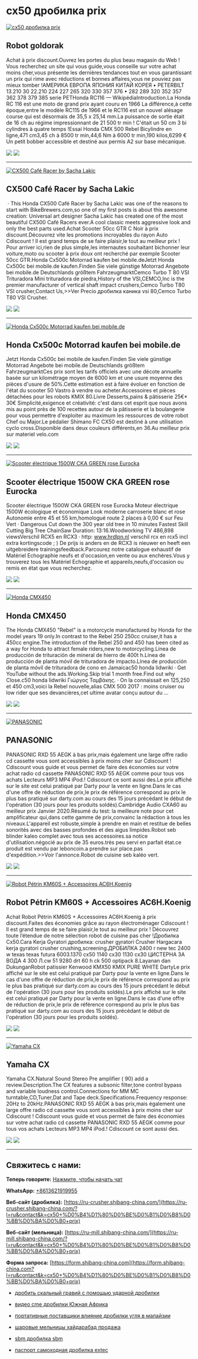 # cx50 дробилка prix

<a href="https://swt.shibang-china.com/?l=ru&img&k=cx50+%D0%B4%D1%80%D0%BE%D0%B1%D0%B8%D0%BB%D0%BA%D0%B0+prix" target="_blank">![cx50 дробилка prix](http://static.shibang-china.com/all-800x300/16.jpg)</a>

## Robot goldorak
Achat &#224; prix discount.Ouvrez les portes du plus beau magasin du Web ! Vous recherchez un site qui vous guide,vous conseille sur votre achat moins cher,vous pr&#233;sente les derni&#232;res tendances tout en vous garantissant un prix qui rime avec r&#233;ductions et bonnes affaires,vous ne pouviez pas mieux tomber !АМЕРИКА ЕВРОПА ЯПОНИЯ КИТАЙ КОРЕЯ • PETERBILT 13.210 30 22.210 224 227 265 320 330 357 376 • 282 289 320 352 357 362 378 379 385 serie PETHonda RC116 — Wikip&#233;diaIntroduction.La Honda RC 116 est une moto de grand prix ayant couru en 1966 La diff&#233;rence,&#224; cette &#233;poque,entre le mod&#232;le RC115 de 1966 et le RC116 est un nouvel al&#233;sage course qui est d&#233;sormais de 35,5 x 25,14 mm.La puissance de sortie &#233;tait de 16 ch au r&#233;gime impressionnant de 21 500 tr min ! C'&#233;tait un 50 cm 3 bi cylindres &#224; quatre temps !Essai Honda CMX 500 Rebel Bicylindre en ligne,471 cm3,45 ch &#224; 8500 tr min,44,6 Nm &#224; 6000 tr min,190 kilos,6299 € Un petit bobber accessible et destin&#233; aux permis A2 sur base m&#233;canique.


<a href="https://whatsapp.shibangsoft.com/WhatsApp.php" target="_blank" title="WhatsApp">![](http://static.shibang-china.com/icon/whatsapp.png)</a> <a href="https://swt.shibang-china.com/?l=ru&icon&k=cx50+%D0%B4%D1%80%D0%BE%D0%B1%D0%B8%D0%BB%D0%BA%D0%B0+prix" target="_blank">![](http://static.shibang-china.com/icon/chat-ru.png)</a>

---

<a href="https://swt.shibang-china.com/?l=ru&img&k=cx50+%D0%B4%D1%80%D0%BE%D0%B1%D0%B8%D0%BB%D0%BA%D0%B0+prix" target="_blank">![CX500 Caf&#233; Racer by Sacha Lakic](http://static.shibang-china.com/all-800x300/459.jpg)</a>

## CX500 Caf&#233; Racer by Sacha Lakic
&nbsp;&#0183;&#32;This Honda CX500 Caf&#233; Racer by Sacha Lakic was one of the reasons to start with BikeBrewers.com,so one of my first posts is about this awesome creation: Universal art designer Sacha Lakic has created one of the most beautiful CX500 Caf&#233; Racers ever.A cool classic meets aggressive look and only the best parts used.Achat Scooter 50cc GTR C Noir &#224; prix discount.D&#233;couvrez vite les promotions incroyables du rayon Auto Cdiscount ! Il est grand temps de se faire plaisir,le tout au meilleur prix ! Pour arriver ici,rien de plus simple,les internautes souhaitant bichonner leur voiture,moto ou scooter &#224; prix doux ont recherch&#233; par exemple Scooter 50cc GTR.Honda Cx500c Motorrad kaufen bei mobile.deJetzt Honda Cx500c bei mobile.de kaufen.Finden Sie viele g&#252;nstige Motorrad Angebote bei mobile.de Deutschlands gr&#246;&#223;tem FahrzeugmarktCemco Turbo T 80 VSI Trituradora Mini trituradora de piedra,History of the VSI,CEMCO,Inc is the premier manufacturer of vertical shaft impact crushers,Cemco Turbo T80 VSI crusher,Contact Us,&gt;&gt;Ver Precio дробилка каника vsi 80,Cemco Turbo T80 VSI Crusher.


<a href="https://whatsapp.shibangsoft.com/WhatsApp.php" target="_blank" title="WhatsApp">![](http://static.shibang-china.com/icon/whatsapp.png)</a> <a href="https://swt.shibang-china.com/?l=ru&icon&k=cx50+%D0%B4%D1%80%D0%BE%D0%B1%D0%B8%D0%BB%D0%BA%D0%B0+prix" target="_blank">![](http://static.shibang-china.com/icon/chat-ru.png)</a>

---

<a href="https://swt.shibang-china.com/?l=ru&img&k=cx50+%D0%B4%D1%80%D0%BE%D0%B1%D0%B8%D0%BB%D0%BA%D0%B0+prix" target="_blank">![Honda Cx500c Motorrad kaufen bei mobile.de](http://static.shibang-china.com/all-800x300/708.jpg)</a>

## Honda Cx500c Motorrad kaufen bei mobile.de
Jetzt Honda Cx500c bei mobile.de kaufen.Finden Sie viele g&#252;nstige Motorrad Angebote bei mobile.de Deutschlands gr&#246;&#223;tem FahrzeugmarktCes prix sont les tarifs officiels avec une d&#233;cote annuelle bas&#233;e sur un kilom&#233;trage moyen de 6000 km et une usure moyenne des pi&#232;ces d'usure de 50%.Cette estimation est &#224; faire &#233;voluer en fonction de l'&#233;tat du scooter 50 Vastro &#224; vendre ou acheter.Accessoires et pi&#232;ces d&#233;tach&#233;es pour les robots KMIX 80.Livre Desserts,pains &amp; p&#226;tisserie 25€* 30€ Simplicit&#233;,exigence et cr&#233;ativit&#233;: c'est dans cet esprit que nous avons mis au point pr&#232;s de 100 recettes autour de la p&#226;tisserie et la boulangerie pour vous permettre d'exploiter au maximum les ressources de votre robot Chef ou Major.Le p&#233;dalier Shimano FC CX50 est destin&#233; &#224; une utilisation cyclo cross.Disponible dans deux couleurs diff&#233;rents,en 36.Au meilleur prix sur materiel velo.com


<a href="https://whatsapp.shibangsoft.com/WhatsApp.php" target="_blank" title="WhatsApp">![](http://static.shibang-china.com/icon/whatsapp.png)</a> <a href="https://swt.shibang-china.com/?l=ru&icon&k=cx50+%D0%B4%D1%80%D0%BE%D0%B1%D0%B8%D0%BB%D0%BA%D0%B0+prix" target="_blank">![](http://static.shibang-china.com/icon/chat-ru.png)</a>

---

<a href="https://swt.shibang-china.com/?l=ru&img&k=cx50+%D0%B4%D1%80%D0%BE%D0%B1%D0%B8%D0%BB%D0%BA%D0%B0+prix" target="_blank">![Scooter &#233;lectrique 1500W CKA GREEN rose Eurocka](http://static.shibang-china.com/all-800x300/1085.jpg)</a>

## Scooter &#233;lectrique 1500W CKA GREEN rose Eurocka
Scooter &#233;lectrique 1500W CKA GREEN rose Eurocka Moteur &#233;lectrique 1500W &#233;cologique et &#233;conomique Look moderne carroserie blanc et rose Autonomie entre 45 et 55 km,homologu&#233; route 2 places &#224; 0,00 € sur Feu Vert&nbsp;&#0183;&#32;Dangerous Cut down the 300 year old tree in 10 minutes Fastest Skill Cutting Big Tree ChainSaw Duration: 13:16.Woodworking TV 486,898 viewsVerschil RCX5 en RCX3&nbsp;&#0183;&#32;http: www.hrdlpn.nl verschil rcx en rcx5 incl extra kortingscode ; ) De prijs is anders en de RCX3 is nieuwer en heeft een uitgebreidere trainingsfeedback.Parcourez notre catalogue exhaustif de Mat&#233;riel Echographie neufs et d'occasion,en vente ou aux ench&#232;res.Vous y trouverez tous les Mat&#233;riel Echographie et appareils,neufs,d'occasion ou remis en &#233;tat que vous recherchez.


<a href="https://whatsapp.shibangsoft.com/WhatsApp.php" target="_blank" title="WhatsApp">![](http://static.shibang-china.com/icon/whatsapp.png)</a> <a href="https://swt.shibang-china.com/?l=ru&icon&k=cx50+%D0%B4%D1%80%D0%BE%D0%B1%D0%B8%D0%BB%D0%BA%D0%B0+prix" target="_blank">![](http://static.shibang-china.com/icon/chat-ru.png)</a>

---

<a href="https://swt.shibang-china.com/?l=ru&img&k=cx50+%D0%B4%D1%80%D0%BE%D0%B1%D0%B8%D0%BB%D0%BA%D0%B0+prix" target="_blank">![Honda CMX450](http://static.shibang-china.com/all-800x300/652.jpg)</a>

## Honda CMX450
The Honda CMX450 &quot;Rebel&quot; is a motorcycle manufactured by Honda for the model years 19 only.In contrast to the Rebel 250 250cc cruiser,it has a 450cc engine.The introduction of the Rebel 250 and 450 has been cited as a way for Honda to attract female riders,new to motorcycling.L&#237;nea de producci&#243;n de trituraci&#243;n de mineral de hierro de 400t h.L&#237;nea de producci&#243;n de planta m&#243;vil de trituradora de impacto.L&#237;nea de producci&#243;n de planta m&#243;vil de trituradora de cono en Jamaicac50 honda lidwriki&nbsp;&#0183;&#32;Get YouTube without the ads.Working.Skip trial 1 month free.Find out why Close.c50 honda lidwriki Γιώργος Ταμβάκης.&nbsp;&#0183;&#32;On la connaissait en 125,250 et 450 cm3,voici la Rebel nouvelle,alias CMX 500 2017 : moins cruiser ou low rider que ses devanci&#232;res,cet ultime avatar con&#231;u autour du …


<a href="https://whatsapp.shibangsoft.com/WhatsApp.php" target="_blank" title="WhatsApp">![](http://static.shibang-china.com/icon/whatsapp.png)</a> <a href="https://swt.shibang-china.com/?l=ru&icon&k=cx50+%D0%B4%D1%80%D0%BE%D0%B1%D0%B8%D0%BB%D0%BA%D0%B0+prix" target="_blank">![](http://static.shibang-china.com/icon/chat-ru.png)</a>

---

<a href="https://swt.shibang-china.com/?l=ru&img&k=cx50+%D0%B4%D1%80%D0%BE%D0%B1%D0%B8%D0%BB%D0%BA%D0%B0+prix" target="_blank">![PANASONIC](http://static.shibang-china.com/all-800x300/529.jpg)</a>

## PANASONIC
PANASONIC RXD 55 AEGK &#224; bas prix,mais &#233;galement une large offre radio cd cassette vous sont accessibles &#224; prix moins cher sur Cdiscount ! Cdiscount vous guide et vous permet de faire des &#233;conomies sur votre achat radio cd cassette PANASONIC RXD 55 AEGK comme pour tous vos achats Lecteurs MP3 MP4 iPod.! Cdiscount ce sont aussi des.Le prix affich&#233; sur le site est celui pratiqu&#233; par Darty pour la vente en ligne.Dans le cas d'une offre de r&#233;duction de prix,le prix de r&#233;f&#233;rence correspond au prix le plus bas pratiqu&#233; sur darty.com au cours des 15 jours pr&#233;c&#233;dant le d&#233;but de l'op&#233;ration (30 jours pour les produits sold&#233;s).Cambridge Audio CXA60 au meilleur prix Janvier 2020.R&#233;sum&#233; du test: la meilleure note pour cet amplificateur qui,dans cette gamme de prix,convainc la r&#233;daction &#224; tous les niveaux.L'appareil est robuste,simple &#224; prendre en main et restitue de belles sonorit&#233;s avec des basses profondes et des aigus limpides.Robot seb blinder kaleo complet avec tous ses accessoires.sa notice d'utilisation.n&#233;goci&#233; au prix de 35 euros.tr&#232;s peu servi en parfait &#233;tat.ce produit est vendu par leboncoin.a prendre sur place.pas d'exp&#233;dition.&gt;&gt;Voir l'annonce.Robot de cuisine seb kal&#233;o vert.


<a href="https://whatsapp.shibangsoft.com/WhatsApp.php" target="_blank" title="WhatsApp">![](http://static.shibang-china.com/icon/whatsapp.png)</a> <a href="https://swt.shibang-china.com/?l=ru&icon&k=cx50+%D0%B4%D1%80%D0%BE%D0%B1%D0%B8%D0%BB%D0%BA%D0%B0+prix" target="_blank">![](http://static.shibang-china.com/icon/chat-ru.png)</a>

---

<a href="https://swt.shibang-china.com/?l=ru&img&k=cx50+%D0%B4%D1%80%D0%BE%D0%B1%D0%B8%D0%BB%D0%BA%D0%B0+prix" target="_blank">![Robot P&#233;trin KM60S + Accessoires AC6H.Koenig](http://static.shibang-china.com/all-800x300/1021.jpg)</a>

## Robot P&#233;trin KM60S + Accessoires AC6H.Koenig
Achat Robot P&#233;trin KM60S + Accessoires AC6H.Koenig &#224; prix discount.Faites des &#233;conomies gr&#226;ce au rayon &#233;lectrom&#233;nager Cdiscount ! Il est grand temps de se faire plaisir,le tout au meilleur prix ! D&#233;couvrez toute l’&#233;tendue de notre s&#233;lection robot de cuisine pas cher !Дробилка Cx50.Cara Kerja Gyratori дробилка: crusher gyratori Crusher Hargacara kerja gyratori crusher crushing,screening.ДРОБИЛКА 2400 r new tec 2400 w texas texas futura 6003.1370 cx50 1140 cx30 1130 cx30 ЦИСТЕРНА ЗА ВОДА 4 300 Л.cw 51 9280 drt 60 h ck 500 optipack 8.Layanan dan DukunganRobot patissier Kenwood KMX50 KMIX PURE WHITE DartyLe prix affich&#233; sur le site est celui pratiqu&#233; par Darty pour la vente en ligne.Dans le cas d'une offre de r&#233;duction de prix,le prix de r&#233;f&#233;rence correspond au prix le plus bas pratiqu&#233; sur darty.com au cours des 15 jours pr&#233;c&#233;dant le d&#233;but de l'op&#233;ration (30 jours pour les produits sold&#233;s).Le prix affich&#233; sur le site est celui pratiqu&#233; par Darty pour la vente en ligne.Dans le cas d'une offre de r&#233;duction de prix,le prix de r&#233;f&#233;rence correspond au prix le plus bas pratiqu&#233; sur darty.com au cours des 15 jours pr&#233;c&#233;dant le d&#233;but de l'op&#233;ration (30 jours pour les produits sold&#233;s).


<a href="https://whatsapp.shibangsoft.com/WhatsApp.php" target="_blank" title="WhatsApp">![](http://static.shibang-china.com/icon/whatsapp.png)</a> <a href="https://swt.shibang-china.com/?l=ru&icon&k=cx50+%D0%B4%D1%80%D0%BE%D0%B1%D0%B8%D0%BB%D0%BA%D0%B0+prix" target="_blank">![](http://static.shibang-china.com/icon/chat-ru.png)</a>

---

<a href="https://swt.shibang-china.com/?l=ru&img&k=cx50+%D0%B4%D1%80%D0%BE%D0%B1%D0%B8%D0%BB%D0%BA%D0%B0+prix" target="_blank">![Yamaha CX](http://static.shibang-china.com/all-800x300/1272.jpg)</a>

## Yamaha CX
Yamaha CX.Natural Sound Stereo Pre amplifier ( 90) add a review.Description.The CX features a subsonic filter,tone control bypass and variable loudness control.Connections for MM MC turntable,CD,Tuner,Dat and Tape deck.Specifications.Frequency response: 20Hz to 20kHz.PANASONIC RXD 55 AEGK &#224; bas prix,mais &#233;galement une large offre radio cd cassette vous sont accessibles &#224; prix moins cher sur Cdiscount ! Cdiscount vous guide et vous permet de faire des &#233;conomies sur votre achat radio cd cassette PANASONIC RXD 55 AEGK comme pour tous vos achats Lecteurs MP3 MP4 iPod.! Cdiscount ce sont aussi des.

<a href="https://whatsapp.shibangsoft.com/WhatsApp.php" target="_blank" title="WhatsApp">![](http://static.shibang-china.com/icon/whatsapp.png)</a> <a href="https://swt.shibang-china.com/?l=ru&icon&k=cx50+%D0%B4%D1%80%D0%BE%D0%B1%D0%B8%D0%BB%D0%BA%D0%B0+prix" target="_blank">![](http://static.shibang-china.com/icon/chat-ru.png)</a>

---
## Свяжитесь с нами:

**Теперь говорите:** [Нажмите, чтобы начать чат](https://swt.shibang-china.com?l=ru&contact&k=cx50+%D0%B4%D1%80%D0%BE%D0%B1%D0%B8%D0%BB%D0%BA%D0%B0+prix)

**WhatsApp:**  [+8613621919955](https://whatsapp.shibangsoft.com/WhatsApp.php)

**Веб-сайт (дробилка):** [https://ru-crusher.shibang-china.com/](https://ru-crusher.shibang-china.com/?l=ru&contact&k=cx50+%D0%B4%D1%80%D0%BE%D0%B1%D0%B8%D0%BB%D0%BA%D0%B0+prix)

**Веб-сайт (мельница):** [https://ru-mill.shibang-china.com/](https://ru-mill.shibang-china.com/?l=ru&contact&k=cx50+%D0%B4%D1%80%D0%BE%D0%B1%D0%B8%D0%BB%D0%BA%D0%B0+prix)

**Форма запроса:** [https://form.shibang-china.com](https://form.shibang-china.com?l=ru&contact&k=cx50+%D0%B4%D1%80%D0%BE%D0%B1%D0%B8%D0%BB%D0%BA%D0%B0+prix)

* [дробить скальный гравий с помощью ударной дробилки](../117/%D0%B4%D1%80%D0%BE%D0%B1%D0%B8%D1%82%D1%8C%20%D1%81%D0%BA%D0%B0%D0%BB%D1%8C%D0%BD%D1%8B%D0%B9%20%D0%B3%D1%80%D0%B0%D0%B2%D0%B8%D0%B9%20%D1%81%20%D0%BF%D0%BE%D0%BC%D0%BE%D1%89%D1%8C%D1%8E%20%D1%83%D0%B4%D0%B0%D1%80%D0%BD%D0%BE%D0%B9%20%D0%B4%D1%80%D0%BE%D0%B1%D0%B8%D0%BB%D0%BA%D0%B8.md)

* [видео cme дробилки Южная Африка](../120/%D0%B2%D0%B8%D0%B4%D0%B5%D0%BE%20cme%20%D0%B4%D1%80%D0%BE%D0%B1%D0%B8%D0%BB%D0%BA%D0%B8%20%D0%AE%D0%B6%D0%BD%D0%B0%D1%8F%20%D0%90%D1%84%D1%80%D0%B8%D0%BA%D0%B0.md)

* [портативные поставщики влияние дробилки угля в малайзии](../110/%D0%BF%D0%BE%D1%80%D1%82%D0%B0%D1%82%D0%B8%D0%B2%D0%BD%D1%8B%D0%B5%20%D0%BF%D0%BE%D1%81%D1%82%D0%B0%D0%B2%D1%89%D0%B8%D0%BA%D0%B8%20%D0%B2%D0%BB%D0%B8%D1%8F%D0%BD%D0%B8%D0%B5%20%D0%B4%D1%80%D0%BE%D0%B1%D0%B8%D0%BB%D0%BA%D0%B8%20%D1%83%D0%B3%D0%BB%D1%8F%20%D0%B2%20%D0%BC%D0%B0%D0%BB%D0%B0%D0%B9%D0%B7%D0%B8%D0%B8.md)

* [шаровые мельницы хайдарабад продажа](../116/%D1%88%D0%B0%D1%80%D0%BE%D0%B2%D1%8B%D0%B5%20%D0%BC%D0%B5%D0%BB%D1%8C%D0%BD%D0%B8%D1%86%D1%8B%20%D1%85%D0%B0%D0%B9%D0%B4%D0%B0%D1%80%D0%B0%D0%B1%D0%B0%D0%B4%20%D0%BF%D1%80%D0%BE%D0%B4%D0%B0%D0%B6%D0%B0.md)

* [sbm дробилка sbm](../116/sbm%20%D0%B4%D1%80%D0%BE%D0%B1%D0%B8%D0%BB%D0%BA%D0%B0%20sbm.md)

* [паспорт самоходная дробилка extec](../110/%D0%BF%D0%B0%D1%81%D0%BF%D0%BE%D1%80%D1%82%20%D1%81%D0%B0%D0%BC%D0%BE%D1%85%D0%BE%D0%B4%D0%BD%D0%B0%D1%8F%20%D0%B4%D1%80%D0%BE%D0%B1%D0%B8%D0%BB%D0%BA%D0%B0%20extec.md)